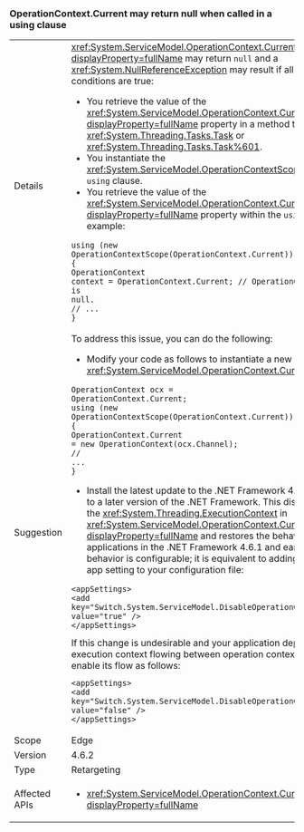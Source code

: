 ### OperationContext.Current may return null when called in a using clause

|   |   |
|---|---|
|Details|<xref:System.ServiceModel.OperationContext.Current?displayProperty=fullName> may return <code>null</code> and a <xref:System.NullReferenceException> may result if all of the following conditions are true:<ul><li>You retrieve the value of the <xref:System.ServiceModel.OperationContext.Current?displayProperty=fullName> property in a method that returns a <xref:System.Threading.Tasks.Task> or <xref:System.Threading.Tasks.Task%601>.</li><li>You instantiate the <xref:System.ServiceModel.OperationContextScope> object in a <code>using</code> clause.</li><li>You retrieve the value of the <xref:System.ServiceModel.OperationContext.Current?displayProperty=fullName> property within the <code>using statement</code>. For example:</li></ul><pre><code>using (new OperationContextScope(OperationContext.Current))<br />{<br />OperationContext context = OperationContext.Current;      // OperationContext.Current is null.<br />// ...<br />}</code></pre>|
|Suggestion|To address this issue, you can do the following:<ul><li>Modify your code as follows to instantiate a new non-<code>null</code> <xref:System.ServiceModel.OperationContext.Current%2A> object:</li></ul><pre><code>OperationContext ocx = OperationContext.Current;<br />using (new OperationContextScope(OperationContext.Current))<br />{<br />OperationContext.Current = new OperationContext(ocx.Channel);<br />// ...<br />}</code></pre><ul><li>Install the latest update to the .NET Framework 4.6.2, or upgrade to a later version of the .NET Framework. This disables the flow of the <xref:System.Threading.ExecutionContext> in <xref:System.ServiceModel.OperationContext.Current?displayProperty=fullName> and restores the behavior of WCF applications in the .NET Framework 4.6.1 and earlier versions. This behavior is configurable; it is equivalent to adding the following app setting to your configuration file:</li></ul><pre><code>&lt;appSettings&gt;<br />&lt;add key=&quot;Switch.System.ServiceModel.DisableOperationContextAsyncFlow&quot; value=&quot;true&quot; /&gt;<br />&lt;/appSettings&gt;</code></pre>If this change is undesirable and your application depends on execution context flowing between operation contexts, you can enable its flow as follows:<pre><code>&lt;appSettings&gt;<br />&lt;add key=&quot;Switch.System.ServiceModel.DisableOperationContextAsyncFlow&quot; value=&quot;false&quot; /&gt;<br />&lt;/appSettings&gt;</code></pre>|
|Scope|Edge|
|Version|4.6.2|
|Type|Retargeting|
|Affected APIs|<ul><li><xref:System.ServiceModel.OperationContext.Current?displayProperty=fullName></li></ul>|

